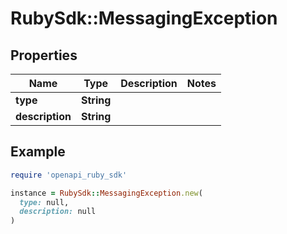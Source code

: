 # RubySdk::MessagingException

## Properties

| Name | Type | Description | Notes |
| ---- | ---- | ----------- | ----- |
| **type** | **String** |  |  |
| **description** | **String** |  |  |

## Example

```ruby
require 'openapi_ruby_sdk'

instance = RubySdk::MessagingException.new(
  type: null,
  description: null
)
```

